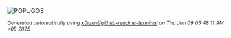 <div align="justify">
<picture>
    <source media="(prefers-color-scheme: dark)" srcset="https://i.ibb.co/2vQYXjS/output-gif.gif">
    <source media="(prefers-color-scheme: light)" srcset="https://i.ibb.co/2vQYXjS/output-gif.gif">
    <img alt="POPUGOS" src="https://i.ibb.co/2vQYXjS/output-gif.gif">
</picture>

<sub><i>Generated automatically using [x0rzavi/github-readme-terminal](https://github.com/x0rzavi/github-readme-terminal) on Thu Jan 09 05:48:11 AM +05 2025</i></sub>
</div>